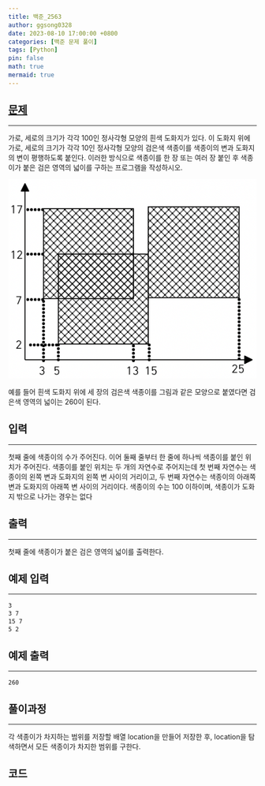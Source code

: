 ```yaml
---
title: 백준_2563
author: ggsong0328
date: 2023-08-10 17:00:00 +0800
categories: [백준 문제 풀이]
tags: [Python]
pin: false
math: true
mermaid: true
---
```


## __[문제](https://www.acmicpc.net/problem/2563)__
***
가로, 세로의 크기가 각각 100인 정사각형 모양의 흰색 도화지가 있다. 이 도화지 위에 가로, 세로의 크기가 각각 10인 정사각형 모양의 검은색 색종이를 색종이의 변과 도화지의 변이 평행하도록 붙인다. 이러한 방식으로 색종이를 한 장 또는 여러 장 붙인 후 색종이가 붙은 검은 영역의 넓이를 구하는 프로그램을 작성하시오.

![이미지](/assets/img/2563.png)

예를 들어 흰색 도화지 위에 세 장의 검은색 색종이를 그림과 같은 모양으로 붙였다면 검은색 영역의 넓이는 260이 된다.

## __입력__
***
첫째 줄에 색종이의 수가 주어진다. 이어 둘째 줄부터 한 줄에 하나씩 색종이를 붙인 위치가 주어진다. 색종이를 붙인 위치는 두 개의 자연수로 주어지는데 첫 번째 자연수는 색종이의 왼쪽 변과 도화지의 왼쪽 변 사이의 거리이고, 두 번째 자연수는 색종이의 아래쪽 변과 도화지의 아래쪽 변 사이의 거리이다. 색종이의 수는 100 이하이며, 색종이가 도화지 밖으로 나가는 경우는 없다

## __출력__
***
첫째 줄에 색종이가 붙은 검은 영역의 넓이를 출력한다.

## 예제 입력
***
    3
    3 7
    15 7
    5 2

## 예제 출력
***
    260

## __풀이과정__
***
각 색종이가 차지하는 범위를 저장할 배열 location을 만들어 저장한 후, location을 탐색하면서 모든 색종이가 차지한 범위를 구한다.

## __코드__
<script src="https://gist.github.com/ggsong0328/0328927911fb1c665813f06c9e17d000.js"></script>